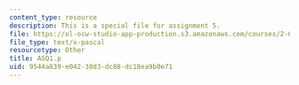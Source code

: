 ```yaml
---
content_type: resource
description: This is a special file for assignment 5.
file: https://ol-ocw-studio-app-production.s3.amazonaws.com/courses/2-086-numerical-computation-for-mechanical-engineers-spring-2013/9544a839e04230d3dc88dc18ea9b0e71_A5Q1.p
file_type: text/x-pascal
resourcetype: Other
title: A5Q1.p
uid: 9544a839-e042-30d3-dc88-dc18ea9b0e71
---
```

